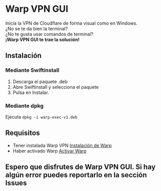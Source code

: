 # Warp VPN GUI
Inicia la VPN de Cloudflare de forma visual como en Windows.  
¿No se te da bien la terminal?  
¿No te gusta usar comandos de terminal?  
**¡Warp VPN GUI te trae la solución!**
## Instalación
### Mediante Swiftinstall
1. Descarga el paquete .deb
2. Abre Swiftinstall y selecciona el paquete
3. Pulsa en Instalar.
### Mediante dpkg
Ejecuta `dpkg -i warp-exec-v1.deb`
## Requisitos
- Tener instalada Warp VPN [Instalación de Warp](https://pkg.cloudflareclient.com/#debian)
- Haber activado Warp [Activar Warp](https://developers.cloudflare.com/warp-client/get-started/linux/)
## Espero que disfrutes de Warp VPN GUI. Si hay algún error puedes reportarlo en la sección Issues